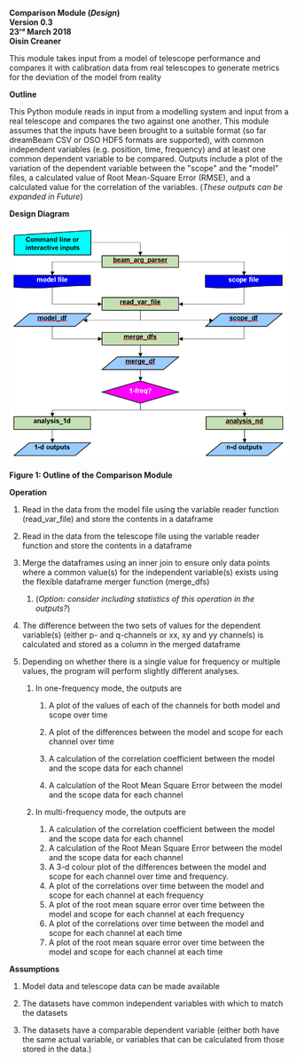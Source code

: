 **Comparison Module (*Design*)\
Version 0.3\
23ʳᵈ March 2018\
Oisin Creaner**

This module takes input from a model of telescope performance and
compares it with calibration data from real telescopes to generate
metrics for the deviation of the model from reality

**Outline**

This Python module reads in input from a modelling system and input from a real
telescope and compares the two against one another. This module assumes
that the inputs have been brought to a suitable format (so far dreamBeam CSV or OSO HDF5 formats are supported), with common
independent variables (e.g. position, time, frequency) and at least one
common dependent variable to be compared. Outputs include a plot of the
variation of the dependent variable between the "scope" and the "model" files, 
a calculated value of Root
Mean-Square Error (RMSE), and a calculated value for the correlation of
the variables. (*These outputs can be expanded in Future*)

**Design Diagram**

![Design Diagram](../images/comparison_module_fig1_v2.PNG)

**Figure 1: Outline of the Comparison Module**

**Operation**

1.  Read in the data from the model file using the variable reader function (read_var_file) and store the contents in a dataframe
   
2.  Read in the data from the telescope file using the variable reader function and store the contents in a
    dataframe

3.  Merge the dataframes using an inner join to ensure only data points
    where a common value(s) for the independent variable(s) exists using 
    the flexible dataframe merger function (merge_dfs)
    
    1.  (*Option: consider including statistics of this operation in the outputs?*)

4.  The difference between the two sets of values for the dependent
    variable(s) (either p- and q-channels or xx, xy and yy channels) 
    is calculated and stored as a column in the merged dataframe

5.  Depending on whether there is a single value for frequency or multiple values, 
    the program will perform slightly different analyses.  

    1.  In one-frequency mode, the outputs are

        1.  A plot of the values of each of the channels for both model and scope over time

        2.  A plot of the differences between the model and scope for each channel over time

        3.  A calculation of the correlation coefficient between the model
            and the scope data for each channel
        4.  A calculation of the Root Mean Square Error between the model
            and the scope data for each channel
    2.  In multi-frequency mode, the outputs are
    
        1.  A calculation of the correlation coefficient between the model
            and the scope data for each channel
        2.  A calculation of the Root Mean Square Error between the model
            and the scope data for each channel
        3.  A 3-d colour plot of the differences between the model and scope
            for each channel over time and frequency.  
        4.  A plot of the correlations over time between the model and scope for each channel at each frequency
        5.  A plot of the root mean square error over time between the model and scope for each channel at each frequency        
        6.  A plot of the correlations over time between the model and scope for each channel at each time
        7.  A plot of the root mean square error over time between the model and scope for each channel at each time        

**Assumptions**

1.  Model data and telescope data can be made available

2.  The datasets have common independent variables with which to match
    the datasets

3.  The datasets have a comparable dependent variable (either both have the same 
    actual variable, or variables that can be calculated from those stored in the data.)

